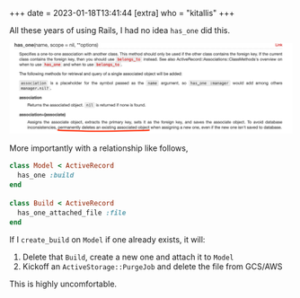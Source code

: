 +++
date = 2023-01-18T13:41:44
[extra]
who = "kitallis"
+++

All these years of using Rails, I had no idea `has_one` did this.

![](/images/has_one.png)

More importantly with a relationship like follows,

```ruby
class Model < ActiveRecord
  has_one :build
end

class Build < ActiveRecord
  has_one_attached_file :file
end
```

If I `create_build` on `Model` if one already exists, it will:

1. Delete that `Build`, create a new one and attach it to `Model`
2. Kickoff an `ActiveStorage::PurgeJob` and delete the file from GCS/AWS

This is highly uncomfortable.
